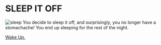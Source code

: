 # SLEEP IT OFF

![sleep](https://media.giphy.com/media/FbN4MpJnIwLQc/giphy.gif)
You decide to sleep it off, and surprisingly, you no longer have a stomachache! You end up sleeping for the rest of the night.  

[Wake Up.](../morning.md)  
